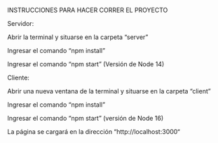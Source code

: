 INSTRUCCIONES PARA HACER CORRER EL PROYECTO

Servidor:

Abrir la terminal y situarse en la carpeta “server”

Ingresar el comando “npm install”

Ingresar el comando “npm start” (Versión de Node 14)


Cliente:

Abrir una nueva ventana de la terminal y situarse en la carpeta “client”

Ingresar el comando “npm install”

Ingresar el comando “npm start” (versión de Node 16)

La página se cargará en la dirección “http://localhost:3000“

